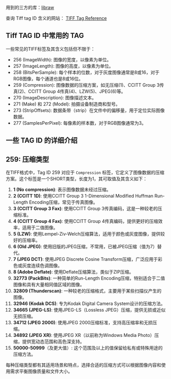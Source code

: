 用到的三方的库：[libraw](https://www.libraw.org/)

查询 Tiff tag ID 含义的网站： [TIFF Tag Reference](https://www.awaresystems.be/imaging/tiff/tifftags.html)

## Tiff TAG ID 中常用的 TAG

一些常见的TIFF标签及其含义包括但不限于：
- 256 (ImageWidth): 图像的宽度，以像素为单位。
- 257 (ImageLength): 图像的高度，以像素为单位。
- 258 (BitsPerSample): 每个样本的位数，对于灰度图像通常是8或16，对于RGB图像，每个通道也是8或16位。
- 259 (Compression): 图像数据的压缩方案，如无压缩(1)、CCITT Group 3传真(2)、CCITT Group 4传真(4)、LZW(5)、JPEG(6)等。
- 270 (ImageDescription): 图像描述文本。
- 271 (Make) 和 272 (Model): 拍摄设备制造商和型号。
- 273 (StripOffsets): 数据条带（strip）在文件中的偏移量，用于定位实际图像数据。
- 277 (SamplesPerPixel): 每像素的样本数，对于RGB图像通常为3。

## 一些 TAG ID 的详细介绍

## 259: 压缩类型
在TIFF格式中，Tag ID 259 对应于 `Compression` 标签，它定义了图像数据的压缩方案。这个标签是一个SHORT类型，长度为1，其可取值及其含义如下：

1. **1 (No compression)**: 表示图像数据未经过压缩。
2. **2 (CCITT 1D)**: 使用CCITT Group 3 1-Dimensional Modified Huffman Run-Length Encoding压缩，常见于传真图像。
3. **3 (CCITT Group 3 Fax)**: 使用CCITT Group 3传真编码，这是一种较老的压缩标准。
4. **4 (CCITT Group 4 Fax)**: 使用CCITT Group 4传真编码，提供更好的压缩效率，适用于二值图像。
5. **5 (LZW)**: 使用Lempel-Ziv-Welch压缩算法，适用于颜色或灰度图像，提供较好的压缩率。
6. **6 (Old JPEG)**: 使用旧版的JPEG压缩，不常用，已被JPEG压缩（值为7）替代。
7. **7 (JPEG DCT)**: 使用JPEG Discrete Cosine Transform压缩，广泛应用于彩色或灰度连续色调图像。
8. **8 (Adobe Deflate)**: 使用Deflate压缩算法，类似于ZIP压缩。
9. **32773 (PackBits)**: 一种简单的Run-Length Encoding压缩，特别适合于二值图像和具有大量相同值区域的图像。
10. **32809 (Thunderscan)**: 一种较老的压缩格式，主要用于某些扫描仪产生的图像。
11. **32946 (Kodak DCS)**: 专为Kodak Digital Camera System设计的压缩方法。
12. **34665 (JPEG-LS)**: 使用JPEG-LS（Lossless JPEG）压缩，提供无损或近似无损压缩。
13. **34712 (JPEG 2000)**: 使用JPEG 2000压缩标准，支持高压缩率和无损压缩。
14. **34892 (JPEG XR)**: 使用JPEG XR（以前称为Windows Media Photo）压缩，提供宽动态范围和高色深支持。
15. **50000-50999**（及更大值）: 这个范围及以上的值保留给私有或特殊用途的压缩方法。

每种压缩类型都有其适用场景和特点，选择合适的压缩方式可以根据图像内容和使用需求平衡图像质量和文件大小。
